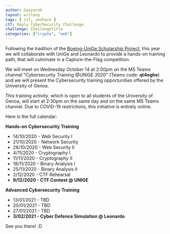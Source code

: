 ```yaml
---
author: GaspareG
layout: writeup
tags: [ ctf, zenhack ]
ctf: Reply CyberSecurity Challenge
challenge: ChallengeTitle
categories: ["crypto", "web"]
---
```


Following the tradition of the [Boeing-UniGe Scholarship Project](https://zenhack.it/class/2018/02/05/boeing-ctf/),
this year we will collaborate with UniGe and Leonardo to provide a hands-on training path,
that will culminate in a Capture-the-Flag competition.

We will meet on Wednesday October 14 at 2:00pm on the MS Teams channel "Cybersecurity Training @UNIGE 2020" (Teams code: **qt4oghe**)
and we will present the Cybersecurity training opportunities offered by the University of Genoa.

This training activity, which is open to all students of the University of Genoa,
will start at 2:30pm on the same day and on the same MS Teams channel.
Due to COVID-19 restrictions, this initiative is entirely online.

Here is the full calendar:

**Hands-on Cybersecurity Training**

- 14/10/2020 - Web Security I
- 21/10/2020 - Network Security
- 28/10/2020 - Web Security II
- 4/11/2020 - Cryptography I
- 11/11/2020 - Cryptography II
- 18/11/2020 - Binary Analysis I
- 25/11/2020 - Binary Analysis II
- 2/12/2020 - CTF Rehearsal
- **9/12/2020 - CTF Contest @ UNIGE**

**Advanced Cybersecurity Training**

- 13/01/2021 - TBD
- 20/01/2021 - TBD
- 27/01/2021 - TBD
- **3/02/2021 - Cyber Defence Simulation @ Leonardo**

See you there! :D
